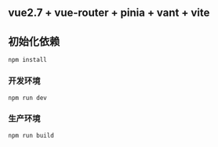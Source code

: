 ## vue2.7 + vue-router + pinia + vant + vite

## 初始化依赖
```
npm install
```

### 开发环境
```
npm run dev
```

### 生产环境
```
npm run build
```